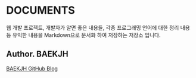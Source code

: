 # DOCUMENTS

웹 개발 프로젝트, 개발자가 알면 좋은 내용들, 각종 프로그래밍 언어에 대한 정리 내용등 유익한 내용을 Markdown으로 문서화 하여 저장하는 저장소 입니다.

## Author. BAEKJH

  [BAEKJH GitHub Blog](https://baekjungho.github.io/category/#Technology)
